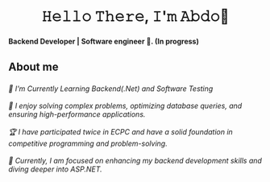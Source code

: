 <h1 align="center">𝙷𝚎𝚕𝚕𝚘 𝚃𝚑𝚎𝚛𝚎, 𝙸'𝚖 𝙰𝚋𝚍𝚘👋</h1>

###

<h4 align="left">Backend Developer | Software engineer 🤖. (In progress)</h4>

###

<h2 align="left">About me</h2>

###

<h6 align="left">🌱 I'm Currently Learning Backend(.Net) and Software Testing<br><br>🚀 I enjoy solving complex problems, optimizing database queries, and ensuring high-performance applications.<br><br>🏆 I have participated twice in ECPC and have a solid foundation in competitive programming and problem-solving.<br><br>🎯 Currently, I am focused on enhancing my backend development skills and diving deeper into ASP.NET.</h6>

###
